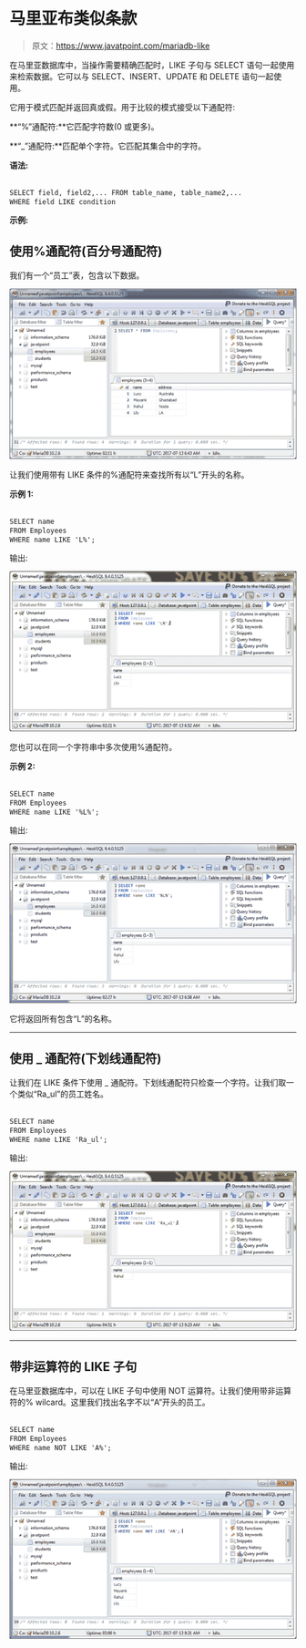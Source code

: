 # 马里亚布类似条款

> 原文：<https://www.javatpoint.com/mariadb-like>

在马里亚数据库中，当操作需要精确匹配时，LIKE 子句与 SELECT 语句一起使用来检索数据。它可以与 SELECT、INSERT、UPDATE 和 DELETE 语句一起使用。

它用于模式匹配并返回真或假。用于比较的模式接受以下通配符:

**“%”通配符:**它匹配字符数(0 或更多)。

**“_”通配符:**匹配单个字符。它匹配其集合中的字符。

**语法:**

```

SELECT field, field2,... FROM table_name, table_name2,...
WHERE field LIKE condition 

```

**示例:**

## 使用%通配符(百分号通配符)

我们有一个“员工”表，包含以下数据。

![Mariadb like clause 1](img/958b446ce5b808d4e2634851ef81613d.png)

让我们使用带有 LIKE 条件的%通配符来查找所有以“L”开头的名称。

**示例 1:**

```

SELECT name
FROM Employees
WHERE name LIKE 'L%';

```

输出:

![Mariadb like clause 2](img/caeeb0cc649b238fa16324864d509233.png)

您也可以在同一个字符串中多次使用%通配符。

**示例 2:**

```

SELECT name
FROM Employees
WHERE name LIKE '%L%';

```

输出:

![Mariadb like clause 3](img/cf33a423401725bc07562760326eac4f.png)

它将返回所有包含“L”的名称。

* * *

## 使用 _ 通配符(下划线通配符)

让我们在 LIKE 条件下使用 _ 通配符。下划线通配符只检查一个字符。让我们取一个类似“Ra_ul”的员工姓名。

```

SELECT name
FROM Employees
WHERE name LIKE 'Ra_ul'; 

```

输出:

![Mariadb like clause 4](img/157ab3d10798426010c7b3889af36d87.png)

* * *

## 带非运算符的 LIKE 子句

在马里亚数据库中，可以在 LIKE 子句中使用 NOT 运算符。让我们使用带非运算符的% wilcard。这里我们找出名字不以“A”开头的员工。

```

SELECT name
FROM Employees
WHERE name NOT LIKE 'A%'; 

```

输出:

![Mariadb like clause 5](img/7823727a45d2a489f273358414a25eba.png)